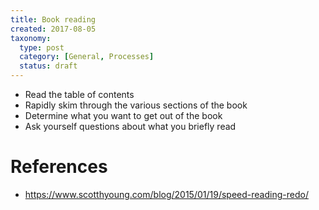 ```yaml
---
title: Book reading
created: 2017-08-05
taxonomy:
  type: post
  category: [General, Processes]
  status: draft
---
```


* Read the table of contents
* Rapidly skim through the various sections of the book
* Determine what you want to get out of the book
* Ask yourself questions about what you briefly read

# References
* https://www.scotthyoung.com/blog/2015/01/19/speed-reading-redo/
